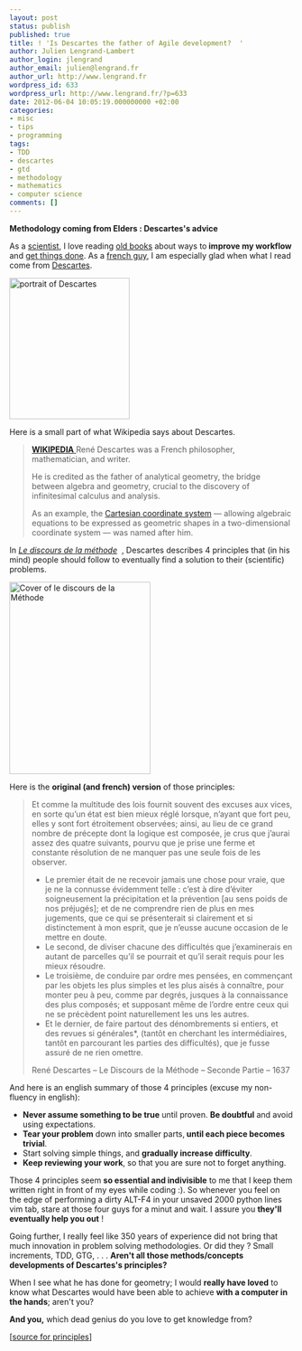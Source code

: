 ```yaml
---
layout: post
status: publish
published: true
title: ! 'Is Descartes the father of Agile development?  '
author: Julien Lengrand-Lambert
author_login: jlengrand
author_email: julien@lengrand.fr
author_url: http://www.lengrand.fr
wordpress_id: 633
wordpress_url: http://www.lengrand.fr/?p=633
date: 2012-06-04 10:05:19.000000000 +02:00
categories:
- misc
- tips
- programming
tags:
- TDD
- descartes
- gtd
- methodology
- mathematics
- computer science
comments: []
---
```

<strong>Methodology coming from Elders : Descartes's advice</strong>

As a <a title="job space" href="http://www.lengrand.fr/job-space/" target="_blank">scientist</a>, I love reading <a title="the art of war" href="http://www.amazon.com/The-Art-War-Sun-Tzu/dp/0385292163?tag=duckduckgo-d-20" target="_blank">old books</a> about ways to<strong> improve my workflow</strong> and <a title="GTD" href="http://www.davidco.com/" target="_blank">get things done</a>. As a <a title="aboutme" href="http://www.lengrand.fr/welcome-in-my-world/" target="_blank">french guy</a>, I am especially glad when what I read come from <a title="descartes wikipedia" href="http://en.wikipedia.org/wiki/Descartes" target="_blank">Descartes</a>.

<img title="Descartes" src="http://media.web.britannica.com/eb-media/33/8433-004-8E2D30AB.jpg" alt="portrait of Descartes" width="213" height="250" />

Here is a small part of what Wikipedia says about Descartes.
<blockquote><a title="wikipedia Descartes" href="http://en.wikipedia.org/wiki/Descartes" target="_blank"><strong>WIKIPEDIA</strong>
</a>René Descartes was a French philosopher, mathematician, and writer.

He is credited as the father of analytical geometry, the bridge between algebra and geometry, crucial to the discovery of infinitesimal calculus and analysis.

As an example, the <a title="Cartesian coordinate system" href="http://en.wikipedia.org/wiki/Cartesian_coordinate_system">Cartesian coordinate system</a> — allowing algebraic equations to be expressed as geometric shapes in a two-dimensional coordinate system — was named after him.</blockquote>


In <em><a title="Le discours de la méthode" href="http://fr.wikipedia.org/wiki/Discours_de_la_m%C3%A9thode" target="_blank">Le discours de la méthode</a></em>  , Descartes describes 4 principles that (in his mind) people should follow to eventually find a solution to their (scientific) problems.

<img title="Le discours de la méthode" src="http://drive.google.com/open?id=0B4bXocpgiAyxbjBINnhIblNIVmM" alt="Cover of le discours de la Méthode" width="250" height="340" />

Here is the <strong>original (and french) version</strong> of those principles:
<blockquote>
Et comme la multitude des lois fournit souvent des excuses aux vices, en sorte qu’un état est bien mieux réglé lorsque, n’ayant que fort peu, elles y sont fort étroitement observées; ainsi, au lieu de ce grand nombre de précepte dont la logique est composée, je crus que j’aurai assez des quatre suivants, pourvu que je prise une ferme et constante résolution de ne manquer pas une seule fois de les observer.
<ul>
	<li>Le premier était de ne recevoir jamais une chose pour vraie, que je ne la connusse évidemment telle : c’est à dire d’éviter soigneusement la précipitation et la prévention [au sens poids de nos préjugés]; et de ne comprendre rien de plus en mes jugements, que ce qui se présenterait si clairement et si distinctement à mon esprit, que je n’eusse aucune occasion de le mettre en doute.</li>
	<li>Le second, de diviser chacune des difficultés que j’examinerais en autant de parcelles qu’il se pourrait et qu’il serait requis pour les mieux résoudre.</li>
	<li>Le troisième, de conduire par ordre mes pensées, en commençant par les objets les plus simples et les plus aisés à connaître, pour monter peu à peu, comme par degrés, jusques à la connaissance des plus composés; et supposant même de l’ordre entre ceux qui ne se précèdent point naturellement les uns les autres.</li>
	<li>Et le dernier, de faire partout des dénombrements si entiers, et des revues si générales*, (tantôt en cherchant les intermédiaires, tantôt en parcourant les parties des difficultés), que je fusse assuré de ne rien omettre.</li>
</ul>

René Descartes – Le Discours de la Méthode – Seconde Partie – 1637

</blockquote>
And here is an english summary of those 4 principles (excuse my non-fluency in english):
<ul>
	<li><strong>Never assume something to be true</strong> until proven. <strong>Be doubtful</strong> and avoid using expectations.</li>
	<li><strong>Tear your problem</strong> down into smaller parts,<strong> until each piece becomes trivial</strong>.</li>
	<li>Start solving simple things, and <strong>gradually increase difficulty</strong>.</li>
	<li><strong>Keep reviewing your work</strong>, so that you are sure not to forget anything.</li>
</ul>

Those 4 principles seem <strong>so essential and indivisible</strong> to me that I keep them written right in front of my eyes while coding :).
So whenever you feel on the edge of performing a dirty ALT-F4 in your unsaved 2000 python lines vim tab, stare at those four guys for a minut and wait. I assure you <strong>they'll eventually help you out</strong> !

Going further, I really feel like 350 years of experience did not bring that much innovation in problem solving methodologies. Or did they ? Small increments, TDD, GTG, . . . <strong>Aren't all those methods/concepts developments of Descartes's principles?</strong>

When I see what he has done for geometry; I would <strong>really have loved</strong> to know what Descartes would have been able to achieve <strong>with a computer in the hands</strong>; aren't you?

<strong>And you,</strong> which dead genius do you love to get knowledge from?

[<a title="source for principles" href="http://www.philolog.fr/les-regles-de-la-methode-descartes/" target="_blank">source for principles</a>]
